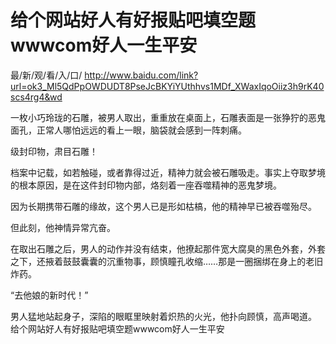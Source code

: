 # 给个网站好人有好报贴吧填空题wwwcom好人一生平安

最/新/观/看/入/口/ http://www.baidu.com/link?url=ok3_Ml5QdPpOWDUDT8PseJcBKYiYUthhvs1MDf_XWaxIqoOiiz3h9rK40scs4rg4&wd

一枚小巧玲珑的石雕，被男人取出，重重放在桌面上，石雕表面是一张狰狞的恶鬼面孔，正常人哪怕远远的看上一眼，脑袋就会感到一阵刺痛。

级封印物，肃目石雕！

档案中记载，如若触碰，或者靠得过近，精神力就会被石雕吸走。事实上夺取梦境的根本原因，是在这件封印物内部，烙刻着一座吞噬精神的恶鬼梦境。

因为长期携带石雕的缘故，这个男人已是形如枯槁，他的精神早已被吞噬殆尽。

但此刻，他神情异常亢奋。

在取出石雕之后，男人的动作并没有结束，他撩起那件宽大腐臭的黑色外套，外套之下，还掖着鼓鼓囊囊的沉重物事，顾慎瞳孔收缩……那是一圈捆绑在身上的老旧炸药。

“去他娘的新时代！”

男人猛地站起身子，深陷的眼眶里映射着炽热的火光，他扑向顾慎，高声喝道。
给个网站好人有好报贴吧填空题wwwcom好人一生平安
